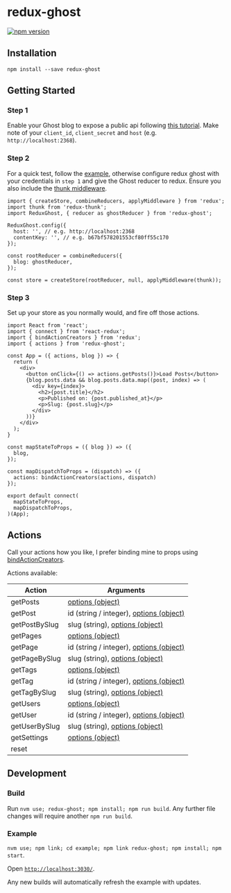 # redux-ghost
[![npm version](https://badge.fury.io/js/redux-ghost.svg)](https://badge.fury.io/js/redux-ghost)
## Installation
```npm install --save redux-ghost```

## Getting Started

### Step 1
Enable your Ghost blog to expose a public api following [this tutorial](http://api.ghost.org/docs/ajax-calls-from-an-external-website). Make note of your `client_id`, `client_secret` and `host` (e.g. `http://localhost:2368`).

### Step 2
For a quick test, follow the [example](https://github.com/oliverbenns/redux-ghost/tree/master/example), otherwise configure redux ghost with your credentials in `step 1` and give the Ghost reducer to redux. Ensure you also include the [thunk middleware](https://github.com/gaearon/redux-thunk).

```
import { createStore, combineReducers, applyMiddleware } from 'redux';
import thunk from 'redux-thunk';
import ReduxGhost, { reducer as ghostReducer } from 'redux-ghost';

ReduxGhost.config({
  host: '', // e.g. http://localhost:2368
  contentKey: '', // e.g. b67bf578201553cf80ff55c170
});

const rootReducer = combineReducers({
  blog: ghostReducer,
});

const store = createStore(rootReducer, null, applyMiddleware(thunk));
```

### Step 3
Set up your store as you normally would, and fire off those actions.
```
import React from 'react';
import { connect } from 'react-redux';
import { bindActionCreators } from 'redux';
import { actions } from 'redux-ghost';

const App = ({ actions, blog }) => {
  return (
    <div>
      <button onClick={() => actions.getPosts()}>Load Posts</button>
      {blog.posts.data && blog.posts.data.map((post, index) => (
        <div key={index}>
          <h2>{post.title}</h2>
          <p>Published on: {post.published_at}</p>
          <p>Slug: {post.slug}</p>
        </div>
      ))}
    </div>
  );
}

const mapStateToProps = ({ blog }) => ({
  blog,
});

const mapDispatchToProps = (dispatch) => ({
  actions: bindActionCreators(actions, dispatch)
});

export default connect(
  mapStateToProps,
  mapDispatchToProps,
)(App);

```

## Actions

Call your actions how you like, I prefer binding mine to props using [bindActionCreators](http://redux.js.org/docs/api/bindActionCreators.html).

Actions available:

| Action        | Arguments                                                                     |
| ------------- | ----------------------------------------------------------------------------- |
| getPosts      | [options (object)](https://api.ghost.org/docs/posts)                          |
| getPost       | id (string / integer), [options (object)](https://api.ghost.org/docs/postsid) |
| getPostBySlug | slug (string), [options (object)](https://api.ghost.org/docs/postsslugslug)   |
| getPages      | [options (object)](https://api.ghost.org/docs/pages)                          |
| getPage       | id (string / integer), [options (object)](https://api.ghost.org/docs/pagesid) |
| getPageBySlug | slug (string), [options (object)](https://api.ghost.org/docs/pagesslugslug)   |
| getTags       | [options (object)](https://api.ghost.org/docs/tags)                           |
| getTag        | id (string / integer), [options (object)](https://api.ghost.org/docs/tagsid)  |
| getTagBySlug  | slug (string), [options (object)](https://api.ghost.org/docs/tagsslugslug)    |
| getUsers      | [options (object)](https://api.ghost.org/docs/users)                          |
| getUser       | id (string / integer), [options (object)](https://api.ghost.org/docs/usersid) |
| getUserBySlug | slug (string), [options (object)](https://api.ghost.org/docs/usersslugslug)   |
| getSettings   | [options (object)](https://api.ghost.org/docs/settings)                       |
| reset         |                                                                               |

## Development

### Build
Run `nvm use; redux-ghost; npm install; npm run build`. Any further file changes will require another `npm run build`.

### Example
`nvm use; npm link; cd example; npm link redux-ghost; npm install; npm start`.

Open [`http://localhost:3030/`](http://localhost:3030/).

Any new builds will automatically refresh the example with updates.

